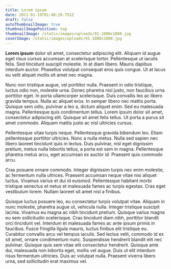 ```yaml
---
title: Lorem ipsum
date: 2021-01-19T01:40:29.751Z
draft: false
autoThumbnailImage: true
thumbnailImagePosition: top
thumbnailImage: /static/images/uploads/91-1080x1080.jpg
coverImage: /static/images/uploads/91-1080x1080.jpg
---
```

**Lorem ipsum** dolor sit amet, consectetur adipiscing elit. Aliquam id augue eget risus cursus accumsan at scelerisque tortor. Pellentesque ut iaculis felis. Sed tincidunt suscipit molestie. In at diam libero. Mauris dapibus interdum auctor. Phasellus volutpat consequat eros quis congue. Ut at lacus eu velit aliquet mollis sit amet nec magna.

Nunc non tristique augue, vel porttitor nulla. Praesent in odio tristique, luctus odio non, molestie urna. Donec pharetra nisl justo, non faucibus urna porttitor eget. In porta ullamcorper scelerisque. Duis convallis leo ac libero gravida tempus. Nulla ac aliquet eros. In semper libero nec mattis porta. Quisque sem odio, pulvinar a leo a, dictum aliquet enim. Sed eu malesuada magna. Pellentesque quis condimentum tellus. Lorem ipsum dolor sit amet, consectetur adipiscing elit. Quisque sit amet felis tellus. Ut porta a purus sit amet commodo. Aliquam mattis justo ac nisl ultricies cursus.

Pellentesque vitae turpis neque. Pellentesque gravida bibendum leo. Etiam pellentesque porttitor ultricies. Nunc a nulla metus. Nulla sed sapien nec libero laoreet tincidunt quis in lectus. Duis pulvinar, nisl eget dignissim pretium, metus nulla lobortis tellus, a porta est sem in magna. Pellentesque pharetra metus arcu, eget accumsan ex auctor id. Praesent quis commodo arcu.

Cras posuere ornare commodo. Integer dignissim turpis nec enim molestie, ac fermentum nulla ultrices. Praesent accumsan neque vitae nisi aliquet luctus. Vivamus varius et dui id euismod. Pellentesque habitant morbi tristique senectus et netus et malesuada fames ac turpis egestas. Cras eget vestibulum lorem. Nullam laoreet sit amet nisl a finibus.

Quisque luctus posuere leo, eu consectetur turpis volutpat vitae. Aliquam in nunc molestie, pharetra augue ut, vehicula nulla. Integer tristique suscipit lacinia. Vivamus eu magna ac nibh tincidunt pretium. Quisque varius magna eu sem sollicitudin scelerisque. Cras tincidunt diam nibh, porttitor blandit orci tincidunt vel. Interdum et malesuada fames ac ante ipsum primis in faucibus. Fusce fringilla ligula mauris, luctus finibus elit tristique eu. Curabitur convallis arcu vel tempus iaculis. Sed lectus velit, commodo id ex sit amet, ornare condimentum nunc. Suspendisse hendrerit blandit elit nec pulvinar. Quisque quis sem vitae elit consectetur hendrerit. Quisque ante dui, malesuada non lobortis eget, mollis vel augue. Duis ut elit interdum risus fermentum ultricies. Duis ac volutpat nulla. Praesent viverra libero urna, sed sollicitudin erat maximus vel.